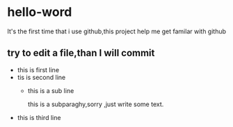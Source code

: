 # hello-word
It's the first time that i use github,this project help me get familar with github

## try to edit a file,than I will commit

* this is first line
* tis is second line
  * this is a sub line

    this is a subparaghy,sorry ,just write some text.
* this is third line
